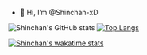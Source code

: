 - 👋 Hi, I’m @Shinchan-xD

![Shinchan's GitHub stats](https://github-readme-stats.vercel.app/api?username=Shinchan-xD&show_icons=true&theme=radical)
[![Top Langs](https://github-readme-stats.vercel.app/api/top-langs/?username=Shinchan-xD)](https://github.com/Shinchan-xD/github-readme-stats)




[![Shinchan's wakatime stats](https://github-readme-stats.vercel.app/api/wakatime?username=Shinchan-xD)]()

